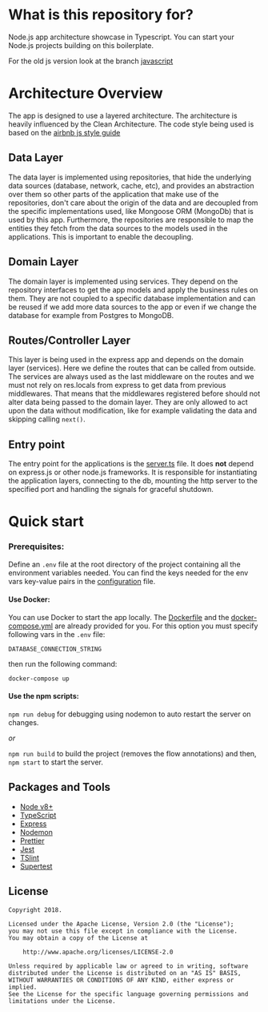 # What is this repository for?

Node.js app architecture showcase in Typescript. You can start your Node.js projects building on this boilerplate.

For the old js version look at the branch [javascript](https://github.com/akoufatzis/nodejs-app-architecture/tree/javascript)

# Architecture Overview

The app is designed to use a layered architecture. The architecture is heavily influenced by the Clean Architecture. The code style being used is based on the [airbnb js style guide](https://github.com/airbnb/javascript)

## Data Layer

The data layer is implemented using repositories, that hide the underlying data sources (database, network, cache, etc), and provides an abstraction over them so other parts of the application that make use of the repositories, don't care about the origin of the data and are decoupled from the specific implementations used, like Mongoose ORM (MongoDb) that is used by this app.
Furthermore, the repositories are responsible to map the entities they fetch from the data sources to the models used in the applications. This is important to enable the decoupling.

## Domain Layer

The domain layer is implemented using services. They depend on the repository interfaces to get the app models and apply the business rules on them. They are not coupled to a specific database implementation and can be reused if we add more data sources to the app or even if we change the database for example from Postgres to MongoDB.

## Routes/Controller Layer

This layer is being used in the express app and depends on the domain layer (services). Here we define the routes that can be called from outside. The services are always used as the last middleware on the routes and we must not rely on res.locals from express to get data from previous middlewares. That means that the middlewares registered before should not alter data being passed to the domain layer. They are only allowed to act upon the data without modification, like for example validating the data and skipping calling `next()`.

## Entry point

The entry point for the applications is the [server.ts](./src/server.ts) file. It does **not** depend on express.js or other node.js frameworks. It is responsible for instantiating the application layers, connecting to the db, mounting the http server to the specified port and handling the signals for graceful shutdown.

# Quick start

### Prerequisites:

Define an `.env` file at the root directory of the project containing all the environment variables needed. You can find the keys needed for the env vars key-value pairs in the [configuration](./src/configuration/index.ts) file.

#### Use Docker:

You can use Docker to start the app locally. The [Dockerfile](./Dockerfile) and the [docker-compose.yml](./docker-compose.yml) are already provided for you.
For this option you must specify following vars in the `.env` file:

`DATABASE_CONNECTION_STRING`</br>

then run the following command:

`docker-compose up`

#### Use the npm scripts:

`npm run debug` for debugging using nodemon to auto restart the server on changes.

_or_

`npm run build` to build the project (removes the flow annotations) and then,</br>
`npm start` to start the server.

## Packages and Tools

- [Node v8+](http://nodejs.org/)
- [TypeScript](https://github.com/Microsoft/TypeScript)
- [Express](https://npmjs.com/package/express)
- [Nodemon](https://github.com/remy/nodemon)
- [Prettier](https://github.com/prettier/prettier)
- [Jest](https://github.com/facebook/jest)
- [TSlint](https://github.com/palantir/tslint)
- [Supertest](https://github.com/visionmedia/supertest)

## License

```
Copyright 2018.

Licensed under the Apache License, Version 2.0 (the "License");
you may not use this file except in compliance with the License.
You may obtain a copy of the License at

    http://www.apache.org/licenses/LICENSE-2.0

Unless required by applicable law or agreed to in writing, software
distributed under the License is distributed on an "AS IS" BASIS,
WITHOUT WARRANTIES OR CONDITIONS OF ANY KIND, either express or implied.
See the License for the specific language governing permissions and
limitations under the License.
```
